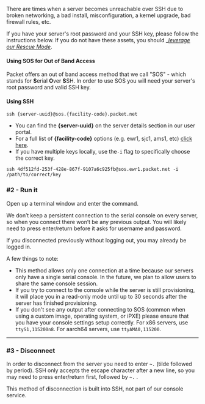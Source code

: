 <!--<meta>
{
    "title":"SOS: Serial over SSH",
    "description":"Accesisng Serial Console (SOS)",
    "date": "09/20/2019",
    "tag":["SOS", "Console"]
}
</meta>-->

There are times when a server becomes unreachable over SSH due to broken networking, a bad install, misconfiguration, a kernel upgrade, bad firewall rules, etc.

If you have your server's root password and your SSH key, please follow the instructions below.  If you do not have these assets, you should _[_leverage our Rescue Mode_](https://support.packet.com/kb/articles/rescue-mode).

  

#### Using SOS for Out of Band Access

Packet offers an out of band access method that we call "SOS" - which stands for **S**erial **O**ver **S**SH.   In order to use SOS you will need your server's root password and valid SSH key.


#### Using SSH

`ssh {server-uuid}@sos.{facility-code}.packet.net`

  

*   You can find the **{server-uuid}** on the server details section in our user portal.
*   For a full list of **{facility-code}** options (e.g. ewr1, sjc1, ams1, etc) [click here](https://support.packet.com/kb/articles/data-centers).
*   If you have multiple keys locally, use the`-i` flag to specifically choose the correct key. 

````
ssh 4df512fd-253f-428e-867f-9107a6c925fb@sos.ewr1.packet.net -i /path/to/correct/key
````


### #2 - Run it

Open up a terminal window and enter the command. 

We don’t keep a persistent connection to the serial console on every server, so when you connect there won’t be any previous output.  You will likely need to press enter/return before it asks for username and password. 

If you disconnected previously without logging out, you may already be logged in.

A few things to note:

*   This method allows only one connection at a time because our servers only have a single serial console. In the future, we plan to allow users to share the same console session.
*   If you try to connect to the console while the server is still provisioning, it will place you in a read-only mode until up to 30 seconds after the server has finished provisioning.
*   If you don't see any output after connecting to SOS (common when using a custom image, operating system, or iPXE) please ensure that you have your console settings setup correctly. For x86 servers, use `ttyS1,115200n8`. For aarch64 servers, use `ttyAMA0,115200`.

  

---

### #3 - Disconnect

In order to disconnect from the server you need to enter `~.` (tilde followed by period). SSH only accepts the escape character after a new line, so you may need to press enter/return first, followed by `~.` .

This method of disconnection is built into SSH, not part of our console service.